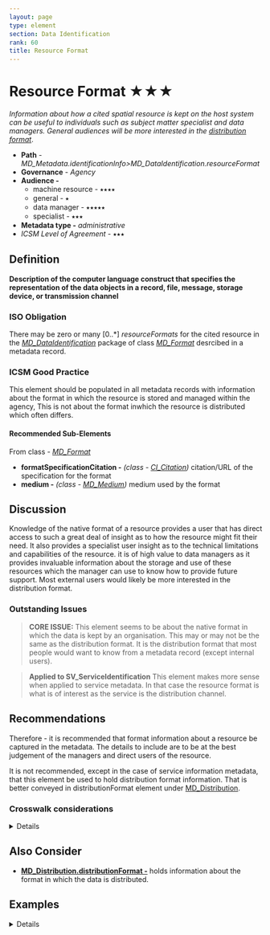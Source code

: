 ```yaml
---
layout: page
type: element
section: Data Identification
rank: 60
title: Resource Format
---
```

# Resource Format  ★★★
*Information about how a cited spatial resource is kept on the host system can be useful to individuals such as subject matter specialist and data managers. General audiences will be more interested in the [distribution format](./DistribitionInfo)*.

- **Path** - *MD_Metadata.identificationInfo>MD_DataIdentification.resourceFormat*
- **Governance** - *Agency*
- **Audience -**
  - machine resource - ⭑⭑⭑⭑
  - general - ⭑
  - data manager - ⭑⭑⭑⭑⭑
  - specialist - ⭑⭑⭑
- **Metadata type -** *administrative*
- *ICSM Level of Agreement -* ⭑⭑⭑

## Definition
**Description of the computer language construct that specifies the representation of the data objects in a record, file, message, storage device, or transmission channel**

### ISO Obligation
There may be zero or many [0..\*] *resourceFormats* for the cited resource in the  *[MD_DataIdentification](./class-MD_DataIdentification)* package of class *[MD_Format](https://www.isotc211.org/hmmg/HTML/ConceptualModels/EARoot/EA1/EA13/EA2/EA10/EA4323.htm)* desrcibed in a metadata record.

###  ICSM Good Practice
This element should be populated in all metadata records with information about the format in which the resource is stored and managed within the agency,  This is not about the format inwhich the resource is distributed which often differs.

#### Recommended Sub-Elements
From class - *[MD_Format](http://wiki.esipfed.org/index.php/MD_Format)*
* **formatSpecificationCitation -** *(class - [CI_Citation](./class-CI_Citation))* citation/URL of the specification for the format
* **medium -** *(class - [MD_Medium](http://wiki.esipfed.org/index.php/MD_Medium))*  medium used by the format

## Discussion

Knowledge of the native format of a resource provides a user that has direct access to such a great deal of insight as to how the resource might fit their need. It also provides a specialist user insight as to the technical limitations and capabilities of the resource. it is of high value to data managers as it provides invaluable information about the storage and use of these resources which the manager can use to know how to provide future support.
Most external users would likely be more interested in the distribution format.

### Outstanding Issues
> **CORE ISSUE:**
This element seems to be about the native format in which the data is kept by an organisation.  This may or may not be the same as the distribution format. It is the distribution format that most people would want to know from a metadata record (except internal users).

> **Applied to SV_ServiceIdentification**
This element makes more sense when applied to service metadata.  In that case the resource format is what is of interest as the service is the distribution channel.

## Recommendations

Therefore - it is recommended that format information about a resource be captured in the metadata. The details to include are to be at the best judgement of the managers and direct users of the resource.

It is not recommended, except in the case of service information metadata, that this element be used to hold distribution format information. That is better conveyed in distributionFormat element under [MD_Distribution](./DistributionInfo).


### Crosswalk considerations

<details>

#### Dublin core / CKAN / data.gov.au 
likely unneeded unless a service

#### DCAT 
mapping as yet unknown

</details>

## Also Consider
- **[MD_Distribution.distributionFormat -](./DistributionInfo)**  holds information about the format in which the data is distributed.


## Examples

<details>

### XML 
```
<mdb:MD_Metadata>
....
   <mdb:identificationInfo>
      <mri:MD_DataIdentification>
      ....
         <mri:resourceFormat>
            <mrd:MD_Format>
               <mrd:formatSpecificationCitation>
                  <cit:CI_Citation>
                     <cit:title>
                        <gco:CharacterString>PostGIS</gco:CharacterString>
                     </cit:title>
                  </cit:CI_Citation>
               </mrd:formatSpecificationCitation>
               <mrd:medium>
                  <mrd:MD_Medium>
                     <mrd:name>
                        <cit:CI_Citation>
                           <cit:title>
                              <gco:CharacterString>My Cloud</gco:CharacterString>
                           </cit:title>
                        </cit:CI_Citation>
                     </mrd:name>
                  </mrd:MD_Medium>
               </mrd:medium>
            </mrd:MD_Format>
         </mri:resourceFormat>
      ....
     </mri:supplementalInformation>
  </mri:MD_DataIdentification>
....
</mdb:MD_Metadata>
```

### UML diagrams
Recommended elements highlighted in Yellow
![resourceFormat](../images/ResourceFormatUML.png)

</details>
